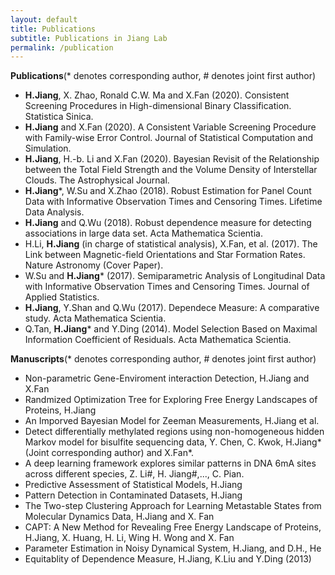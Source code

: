 ```yaml
---
layout: default
title: Publications
subtitle: Publications in Jiang Lab
permalink: /publication
---
```


**Publications**(\* denotes corresponding author, \# denotes joint first author)
- **H.Jiang**, X. Zhao, Ronald C.W. Ma and X.Fan (2020). Consistent Screening Procedures in High-dimensional Binary Classification. Statistica Sinica.
- **H.Jiang** and X.Fan (2020). A Consistent Variable Screening Procedure with Family-wise Error Control. Journal of Statistical Computation and Simulation.
- **H.Jiang**, H.-b. Li and X.Fan (2020). Bayesian Revisit of the Relationship between the Total Field Strength and the Volume Density of Interstellar Clouds. The Astrophysical Journal.
- **H.Jiang**\*, W.Su and X.Zhao (2018). Robust Estimation for Panel Count Data with Informative Observation Times and Censoring Times. Lifetime Data Analysis.
- **H.Jiang** and Q.Wu (2018). Robust dependence measure for detecting associations in large data set. Acta Mathematica Scientia.
- H.Li, **H.Jiang** (in charge of statistical analysis), X.Fan, et al. (2017). The Link between Magnetic-field Orientations and Star Formation Rates. Nature Astronomy (Cover Paper).
- W.Su and **H.Jiang**\* (2017). Semiparametric Analysis of Longitudinal Data with Informative Observation Times and Censoring Times. Journal of Applied Statistics.
- **H.Jiang**, Y.Shan and Q.Wu (2017). Dependece Measure: A comparative study. Acta Mathematica Scientia.
- Q.Tan, **H.Jiang**\* and Y.Ding (2014). Model Selection Based on Maximal Information Coefficient of Residuals. Acta Mathematica Scientia.

**Manuscripts**(\* denotes corresponding author, \# denotes joint first author)
- Non-parametric Gene-Enviroment interaction Detection, H.Jiang and X.Fan
- Randmized Optimization Tree for Exploring Free Energy Landscapes of Proteins, H.Jiang
- An Imporved Bayesian Model for Zeeman Measurements, H.Jiang et al.
- Detect differentially methylated regions using non-homogeneous hidden Markov model for bisulfite sequencing data, Y. Chen, C. Kwok, H.Jiang* (Joint corresponding author) and X.Fan*.
- A deep learning framework explores similar patterns in DNA 6mA sites across different species, Z. Li#, H. Jiang#,..., C. Pian.
- Predictive Assessment of Statistical Models, H.Jiang 
- Pattern Detection in Contaminated Datasets, H.Jiang
- The Two-step Clustering Approach for Learning Metastable States from Molecular Dynamics Data, H.Jiang and X. Fan
- CAPT: A New Method for Revealing Free Energy Landscape of Proteins, H.Jiang, X. Huang, H. Li, Wing H. Wong and X. Fan
- Parameter Estimation in Noisy Dynamical System, H.Jiang, and  D.H., He
- Equitablity of Dependence Measure, H.Jiang, K.Liu and Y.Ding (2013)
